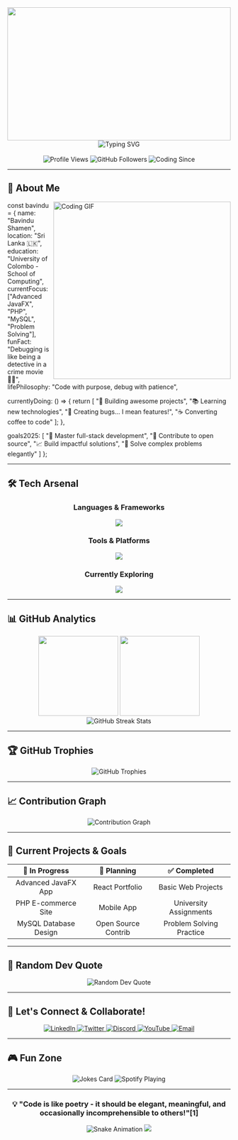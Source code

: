 <div align="center">
  
  <!-- Animated Banner -->
  <img width="100%" height="300" src="https://capsule-render.vercel.app/api?type=waving&color=0:667eea,100:764ba2&height=300&section=header&text=Hey%20👋%20What's%20up?&fontSize=50&fontColor=fff&animation=fadeIn&fontAlignY=38&desc=Welcome%20to%20my%20digital%20playground!&descAlignY=51&descAlign=62"/>
  
  <!-- Typing Animation -->
  <img src="https://readme-typing-svg.herokuapp.com?font=Fira+Code&size=22&duration=3000&pause=1000&color=667EEA&center=true&vCenter=true&width=600&lines=Software+Developer+%7C+Bug+Creator+%7C+Problem+Solver;University+of+Colombo+%7C+School+of+Computing;Creating+digital+solutions+one+line+at+a+time..." alt="Typing SVG" />
  
</div>

<br/>

<div align="center">
  
  <!-- Profile Views Counter -->
  <img src="https://komarev.com/ghpvc/?username=bavindu122&label=Profile%20Views&color=blueviolet&style=for-the-badge" alt="Profile Views" />
  
  <!-- Followers -->
  <img src="https://img.shields.io/github/followers/bavindu122?label=Followers&style=for-the-badge&color=blue" alt="GitHub Followers" />
  
  <!-- Years Badge -->
  <img src="https://img.shields.io/badge/Coding%20Since-2020-brightgreen?style=for-the-badge" alt="Coding Since" />
  
</div>

---

## 🚀 About Me

<img align="right" alt="Coding GIF" width="400" src="https://media.giphy.com/media/qgQUggAC3Pfv687qPC/giphy.gif" />

const bavindu = {
name: "Bavindu Shamen",
location: "Sri Lanka 🇱🇰",
education: "University of Colombo - School of Computing",
currentFocus: ["Advanced JavaFX", "PHP", "MySQL", "Problem Solving"],
funFact: "Debugging is like being a detective in a crime movie 🕵️‍♂️",
lifePhilosophy: "Code with purpose, debug with patience",

currentlyDoing: () => {
    return [
        "🔨 Building awesome projects",
        "📚 Learning new technologies", 
        "🐛 Creating bugs... I mean features!",
        "☕ Converting coffee to code"
    ];
},

goals2025: [
    "🎯 Master full-stack development",
    "🚀 Contribute to open source",
    "📈 Build impactful solutions",
    "🧠 Solve complex problems elegantly"
]
};

---

## 🛠️ Tech Arsenal

<div align="center">

### **Languages & Frameworks**
<p>
  <img src="https://skillicons.dev/icons?i=js,java,php,python,c,r,html,css" />
</p>

### **Tools & Platforms** 
<p>
  <img src="https://skillicons.dev/icons?i=vscode,intellij,git,mysql,apache,wordpress,figma,photoshop" />
</p>

### **Currently Exploring** 
<p>
  <img src="https://skillicons.dev/icons?i=react,nodejs,mongodb,docker" />
</p>

</div>

---

## 📊 GitHub Analytics

<div align="center">
  
  <!-- GitHub Stats Card with Animation -->
  <img height="180em" src="https://github-readme-stats-sigma-five.vercel.app/api?username=bavindu122&show_icons=true&theme=tokyonight&include_all_commits=true&count_private=true&hide_border=true&bg_color=0D1117&title_color=58A6FF&icon_color=1F6FEB&text_color=C9D1D9"/>
  
  <!-- Top Languages -->
  <img height="180em" src="https://github-readme-stats-sigma-five.vercel.app/api/top-langs/?username=bavindu122&layout=compact&theme=tokyonight&hide_border=true&bg_color=0D1117&title_color=58A6FF&text_color=C9D1D9"/>
  
</div>

<div align="center">
  
  <!-- Streak Stats -->
  <img src="https://github-readme-streak-stats.herokuapp.com?user=bavindu122&theme=tokyonight&hide_border=true&background=0D1117&stroke=58A6FF&ring=58A6FF&fire=FF6B6B&currStreakLabel=C9D1D9&sideLabels=C9D1D9&currStreakNum=58A6FF&sideNums=58A6FF&dates=C9D1D9" alt="GitHub Streak Stats" />
  
</div>

---

## 🏆 GitHub Trophies

<div align="center">
  <img src="https://github-profile-trophy.vercel.app/?username=bavindu122&theme=tokyonight&no-frame=true&column=7&margin-w=15&margin-h=15" alt="GitHub Trophies" />
</div>

---

## 📈 Contribution Graph

<div align="center">
  <img src="https://github-readme-activity-graph.vercel.app/graph?username=bavindu122&bg_color=0D1117&color=58A6FF&line=1F6FEB&point=FF6B6B&area=true&hide_border=true" alt="Contribution Graph" />
</div>

---

## 🎯 Current Projects & Goals

<div align="center">

| 🚧 In Progress | 🎯 Planning | ✅ Completed |
|:---:|:---:|:---:|
| Advanced JavaFX App | React Portfolio | Basic Web Projects |
| PHP E-commerce Site | Mobile App | University Assignments |
| MySQL Database Design | Open Source Contrib | Problem Solving Practice |

</div>

---

## 💭 Random Dev Quote

<div align="center">
  <img src="https://quotes-github-readme.vercel.app/api?type=horizontal&theme=tokyonight" alt="Random Dev Quote" />
</div>

---

## 🤝 Let's Connect & Collaborate!

<div align="center">
  
  <!-- Animated Social Icons -->
  <a href="https://linkedin.com/in/yourprofile">
    <img src="https://img.shields.io/badge/LinkedIn-0077B5?style=for-the-badge&logo=linkedin&logoColor=white&logoWidth=20" alt="LinkedIn" />
  </a>
  
  <a href="https://twitter.com/yourhandle">
    <img src="https://img.shields.io/badge/Twitter-1DA1F2?style=for-the-badge&logo=twitter&logoColor=white" alt="Twitter" />
  </a>
  
  <a href="https://discord.gg/yourserver">
    <img src="https://img.shields.io/badge/Discord-7289DA?style=for-the-badge&logo=discord&logoColor=white" alt="Discord" />
  </a>
  
  <a href="https://youtube.com/yourchannel">
    <img src="https://img.shields.io/badge/YouTube-FF0000?style=for-the-badge&logo=youtube&logoColor=white" alt="YouTube" />
  </a>
  
  <a href="mailto:your.email@gmail.com">
    <img src="https://img.shields.io/badge/Email-D14836?style=for-the-badge&logo=gmail&logoColor=white" alt="Email" />
  </a>
  
</div>

---

## 🎮 Fun Zone

<div align="center">
  
  <!-- Jokes Card -->
  <img src="https://readme-jokes.vercel.app/api?theme=tokyonight&hideBorder" alt="Jokes Card" />
  
  <!-- Spotify Playing -->
  <img src="https://spotify-github-profile.vercel.app/api/view?uid=yourspotifyid&cover_image=true&theme=novatorem&show_offline=false&background_color=0d1117&interchange=true&bar_color=58a6ff" alt="Spotify Playing" />
  
</div>

---

<div align="center">
  
  ### 💡 "Code is like poetry - it should be elegant, meaningful, and occasionally incomprehensible to others!"[1]
  
  <!-- Snake Animation -->
  <img src="https://raw.githubusercontent.com/bavindu122/bavindu122/output/github-contribution-grid-snake-dark.svg" alt="Snake Animation" />
  
  <!-- Footer -->
  <img src="https://capsule-render.vercel.app/api?type=waving&color=0:667eea,100:764ba2&height=100&section=footer"/>
  
</div>
